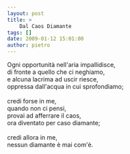 ```yaml
---
layout: post
title: >
    Dal Caos Diamante
tags: []
date: 2009-01-12 15:01:00
author: pietro
---
```

Ogni opportunità nell'aria impallidisce,<br/>di fronte a quello che ci neghiamo,<br/>e alcuna lacrima ad uscir riesce,<br/>oppressa dall'acqua in cui sprofondiamo;<br/><br/>credi forse in me,<br/>quando non ci pensi,<br/>provai ad afferrare il caos,<br/>ora diventato per caso diamante;<br/><br/>credi allora in me,<br/>nessun diamante è mai com'è.
